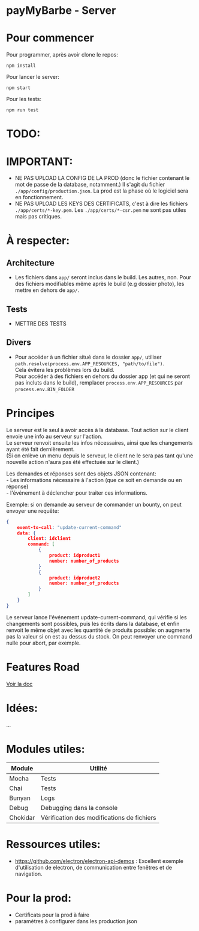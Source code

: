 # payMyBarbe - Server

# Pour commencer
Pour programmer, après avoir clone le repos:
```
npm install
```

Pour lancer le server:
```
npm start
```

Pour les tests:
```
npm run test
```

# TODO:

# IMPORTANT:

- NE PAS UPLOAD LA CONFIG DE LA PROD (donc le fichier contenant le mot de passe de la database, notamment.) Il s'agit du fichier ```./app/config/production.json```. La prod est la phase où le logiciel sera en fonctionnement.
- NE PAS UPLOAD LES KEYS DES CERTIFICATS, c'est à dire les fichiers ```./app/certs/*-key.pem```. Les ```./app/certs/*-csr.pem``` ne sont pas utiles mais pas critiques.

# À respecter:
## Architecture
- Les fichiers dans ```app/``` seront inclus dans le build. Les autres, non. Pour des fichiers modifiables même après le build (e.g dossier photo), les mettre en dehors de ```app/```.

## Tests
- METTRE DES TESTS

## Divers
- Pour accéder à un fichier situé dans le dossier ```app/```, utiliser ```path.resolve(process.env.APP_RESOURCES, "path/to/file")```.  
Cela évitera les problèmes lors du build.  
Pour accéder à des fichiers en dehors du dossier app (et qui ne seront pas incluts dans le build), remplacer ```process.env.APP_RESOURCES``` par ```process.env.BIN_FOLDER```

# Principes
Le serveur est le seul à avoir accès à la database. Tout action sur le client envoie une info au serveur sur l'action.  
Le serveur renvoit ensuite les infos nécessaires, ainsi que les changements ayant été fait dernièrement.  
(Si on enlève un menu depuis le serveur, le client ne le sera pas tant qu'une nouvelle action n'aura pas été effectuée sur le client.)  

Les demandes et réponses sont des objets JSON contenant:  
    - Les informations nécessaire à l'action (que ce soit en demande ou en réponse)  
    - l'événement à déclencher pour traiter ces informations.  

Exemple: si on demande au serveur de commander un bounty, on peut envoyer une requête: 
```JSON
{
    event-to-call: "update-current-command"
    data: {
        client: idclient
        command: [
            {
                product: idproduct1
                number: number_of_products
            }
            {
                product: idproduct2
                number: number_of_products
            }
        ]
    }
}
```

Le serveur lance l'événement update-current-command, qui vérifie si les changements sont possibles, puis les écrits dans la database, et enfin renvoit le même objet avec les quantité de produits possible: on augmente pas la valeur si on est au dessus du stock.
On peut renvoyer une command nulle pour abort, par exemple.

# Features Road

[Voir la doc](https://gitlab.telecomnancy.univ-lorraine.fr/Frantz.Darbon/my-awesome-nomtemporaire)


# Idées:

...

# Modules utiles:
| Module   | Utilité                                    |
| ------   | ------                                     |
| Mocha    | Tests                                      |
| Chai     | Tests                                      | 
| Bunyan   | Logs                                       | 
| Debug    | Debugging dans la console                  | 
| Chokidar | Vérification des modifications de fichiers | 

# Ressources utiles:
- https://github.com/electron/electron-api-demos : Excellent exemple d'utilisation de electron, de communication entre fenêtres et de navigation.


# Pour la prod:
- Certificats pour la prod à faire
- paramètres à configurer dans les production.json